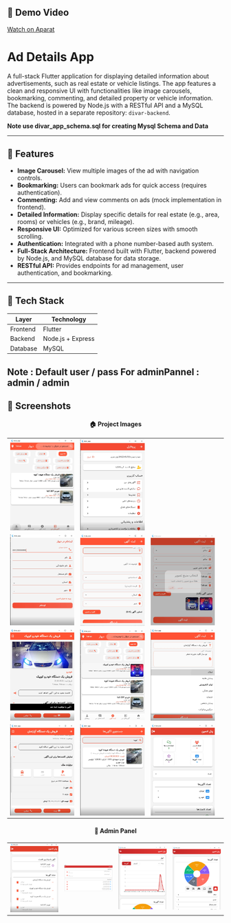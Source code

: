 ## 🎥 Demo Video

[Watch on Aparat](https://aparat.com/v/svfzvv7)



# Ad Details App

A full-stack Flutter application for displaying detailed information about advertisements, such as real estate or vehicle listings. The app features a clean and responsive UI with functionalities like image carousels, bookmarking, commenting, and detailed property or vehicle information. The backend is powered by Node.js with a RESTful API and a MySQL database, hosted in a separate repository: `divar-backend`.

**Note use divar_app_schema.sql for  creating Mysql Schema and Data**

---

## 🚀 Features

- **Image Carousel:** View multiple images of the ad with navigation controls.
- **Bookmarking:** Users can bookmark ads for quick access (requires authentication).
- **Commenting:** Add and view comments on ads (mock implementation in frontend).
- **Detailed Information:** Display specific details for real estate (e.g., area, rooms) or vehicles (e.g., brand, mileage).
- **Responsive UI:** Optimized for various screen sizes with smooth scrolling.
- **Authentication:** Integrated with a phone number-based auth system.
- **Full-Stack Architecture:** Frontend built with Flutter, backend powered by Node.js, and MySQL database for data storage.
- **RESTful API:** Provides endpoints for ad management, user authentication, and bookmarking.

---

## 🧰 Tech Stack

| Layer    | Technology           |
| -------- | -------------------- |
| Frontend | Flutter              |
| Backend  | Node.js + Express    |
| Database | MySQL                |



Note : Default user / pass For adminPannel : admin / admin
---

## 📸 Screenshots

<div align="center">
  <h4>🏠 Project Images</h4>

  <table>
    <tr>
      <td><img src="project_images/screen1.png" alt="Home Screen" width="300"/></td>
      <td><img src="project_images/screen2.png" alt="Ad Details" width="300"/></td>
    </tr>
    <tr>
      <td><img src="project_images/screen3.png" alt="Bookmarks" width="300"/></td>
      <td><img src="project_images/screen4.png" alt="Bookmarks" width="300"/></td>
      <td><img src="project_images/screen5.png" alt="Bookmarks" width="300"/></td>
    </tr>
    <tr>
      <td><img src="project_images/screen6.png" alt="Bookmarks" width="300"/></td>
      <td><img src="project_images/screen7.png" alt="Bookmarks" width="300"/></td>
      <td><img src="project_images/screen8.png" alt="Bookmarks" width="300"/></td>
    </tr>
    <tr>
      <td><img src="project_images/screen9.png" alt="Bookmarks" width="300"/></td>
      <td><img src="project_images/screen10.png" alt="Bookmarks" width="300"/></td>
      <td><img src="project_images/screen11.png" alt="Bookmarks" width="300"/></td>
      <td></td>
    </tr>
  </table>

  <h4>💎 Admin Panel</h4>

  <table>
    <tr>
      <td><img src="project_images/screen12.png" alt="Admin Panel 1" width="300"/></td>
      <td><img src="project_images/screen13.png" alt="Admin Panel 2" width="300"/></td>
      <td><img src="project_images/screen14.png" alt="Admin Panel 3" width="300"/></td>
      <td><img src="project_images/screen15.png" alt="Admin Panel 3" width="300"/></td>
    </tr>
  </table>
</div>

